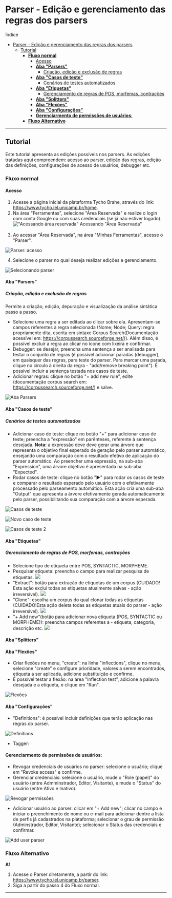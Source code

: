 # Parser - Edição e gerenciamento das regras dos parsers

Índice

- [Parser - Edição e gerenciamento das regras dos parsers](#parser---edição-e-gerenciamento-das-regras-dos-parsers)
  - [Tutorial](#tutorial)
    - [**Fluxo normal**](#fluxo-normal)
      - [Acesso](#acesso)
      - [**Aba "Parsers"**](#aba-parsers)
        - [Criação, edição e exclusão de regras](#criação-edição-e-exclusão-de-regras)
      - [**Aba "Casos de teste"**](#aba-casos-de-teste)
        - [Cenários de testes automatizados](#cenários-de-testes-automatizados)
      - [**Aba "Etiquetas"**](#aba-etiquetas)
        - [Gerenciamento de regras de POS, morfemas, contrações](#gerenciamento-de-regras-de-pos-morfemas-contrações)
      - [**Aba "Splitters"** ](#aba-splitters-)
      - [**Aba "Flexões"**](#aba-flexões)
      - [**Aba "Configurações"**](#aba-configurações)
      - [**Gerenciarmento de permissões de usuários**:](#gerenciarmento-de-permissões-de-usuários)
    - [**Fluxo Alternativo**](#fluxo-alternativo)

---

## Tutorial

Este tutorial apresenta as edições possíveis nos parsers. As edições tratadas aqui compreendem: acesso ao parser, edição das regras, edição das definições, configurações de acesso de usuários, debugger etc.

### **Fluxo normal**

#### Acesso

1. Acesse a página inicial da plataforma Tycho Brahe, através do link: <https://www.tycho.iel.unicamp.br/home>.
2. Na área "Ferramentas", selecione "Área Reservada" e realize o login com conta Google ou com suas credenciais (se já não estiver logado).
   !["Acessando área reservada"](../imagens/acesso_area_reservada.png)
   Acessando "Área Reservada"<br><br>
3. Ao acessar "Área Reservada", na área "Minhas Ferramentas", acesse o "Parser".

![Parser: acesso](../imagens/parser/parser_1.png)

4. Selecione o parser no qual deseja realizar edições e gerenciamento.

![Selecionando parser](../imagens/parser/parser_2.png)

#### **Aba "Parsers"**

##### Criação, edição e exclusão de regras 

Permite a criação, edição, depuração e visualização da análise sintática passo a passo.

- Selecione uma regra a ser editada ao clicar sobre ela. Apresentam-se campos referentes à regra selecionada (Nome; Node; Query: regra propriamente dita, escrita em sintaxe Corpus Search(Documentação acessível em: <https://corpussearch.sourceforge.net/>)). Além disso, é possível excluir a regra ao clicar no ícone com lixeira e confirmar.
- Debugger: se desejar, preencha uma sentença a ser analisada para testar o conjunto de regras (é possível adicionar paradas (debugger), em quaisquer das regras, para teste do parser. Para marcar uma parada, clique no círculo à direita da regra - "add/remove breaking point"). É possível incluir a sentença testada nos casos de teste.
- Adicionar regras: clique no botão "+ add new rule", edite (documentação corpus search em: <https://corpussearch.sourceforge.net/>) e salve.

![Aba Parsers](../imagens/parser/parser_3.png)

#### **Aba "Casos de teste"**

##### Cenários de testes automatizados

- Adicionar caso de teste: clique no botão "+" para adicionar caso de teste; preencha a "expressão" em parênteses, referente à sentença desejada. **Nota:** a expressão deve deve gerar uma árvore que representa o objetivo final esperado de geração pelo parser automático, ensejando uma comparação com o resultado efetivo de aplicação do parser automático. Ao preencher uma expressão, na sub-aba "Expression", uma árvore objetivo é apresentada na sub-aba "Expected".
- Rodar casos de teste: clique no botão "►" para rodar os casos de teste e comparar o resultado esperado pelo usuário com o efetivamente processado pelo parseamento automático. Esta ação cria uma sub-aba "Output" que apresenta a árvore efetivamente gerada automaticamente pelo parser, possibilitando sua comparação com a árvore esperada.

![Casos de teste](../imagens/parser/parser_4.png)

![Novo caso de teste](../imagens/parser/parser_5.png)

![Casos de teste 2](../imagens/parser/parser_6.png)

#### **Aba "Etiquetas"**

##### Gerenciamento de regras de POS, morfemas, contrações

- Selecione tipo de etiqueta entre POS, SYNTACTIC, MORPHEME.
- Pesquisar etiqueta: preencha o campo para realizar pesquisa de etiquetas.
![](../imagens/parser/parser_11.png)
- "Extract": botão para extração de etiquetas de um corpus (CUIDADO! Esta ação exclui todas as etiquetas atualmente salvas - ação irreversível).
![](../imagens/parser/parser_12.png)
- "Clone": escolha um corpus do qual clonar todas as etiquetas (CUIDADO!Esta ação deleta todas as etiquetas atuais do parser - ação irreversível).
![](../imagens/parser/parser_13.png)
- "+ Add new"(botão para adicionar nova etiqueta (POS, SYNTACTIC ou MORPHEME)): preencha campos referentes a - etiqueta, categoria, descrição etc.
![](../imagens/parser/parser_14.png)

#### **Aba "Splitters"** <!-- REVISAR: COMO É UTILIZADA ESTA FUNÇÃO? NÃO APARECE ONDE INCLUIR REGRAS DE SPLITTER-->

#### **Aba "Flexões"**

- Criar flexões no menu, "create": na linha "inflections", clique no menu, selecione "create" e configure prioridade, valores a serem encontrados, etiqueta a ser aplicada, adicione substituição e confirme.
- É possível testar a flexão: na área "Inflection test", adicione a palavra desejada e a etiqueta, e clique em "Run".

![Flexões](../imagens/parser/parser_7.png)

#### **Aba "Configurações"**

- "Definitions": é possível incluir definições que terão aplicação nas regras do parser. <!--REVISAR: preciso entender quais tipos de definições podem ser incluídas aqui; qual é o tipo de sintaxe aplicada, é o CORPUS SEARCH?-->

![Definitions](../imagens/parser/parser_8.png)

- Tagger: <!--REVISAR: como gerenciar os Taggers?-->

#### **Gerenciarmento de permissões de usuários**:

- Revogar credenciais de usuários no parser: selecione o usuário; clique em "Revoke access" e confirme.
- Gerenciar credenciais: selecione o usuário, mude o "Role (papel)" do usuário (entre Admminstrador, Editor, Visitante), e mude o "Status" do usuário (entre Ativo e Inativo).

![Revogar permissões](../imagens/parser/parser_9.png)

- Adicionar usuário ao parser: clicar em "+ Add new"; clicar no campo e iniciar o preenchimento de nome ou e-mail para adicionar dentre a lista de perfis já cadastrados na plataforma; selecionar o grau de permissão (Adminstrador, Editor, Visitante); selecionar o Status das credenciais e confirmar.

![Add user parser](../imagens/parser/parser_10.png)

### **Fluxo Alternativo**

**A1**

1. Acesse o Parser diretamente, a partir do link: <https://www.tycho.iel.unicamp.br/parser>.
2. Siga a partir do passo 4 do Fluxo normal.

---
